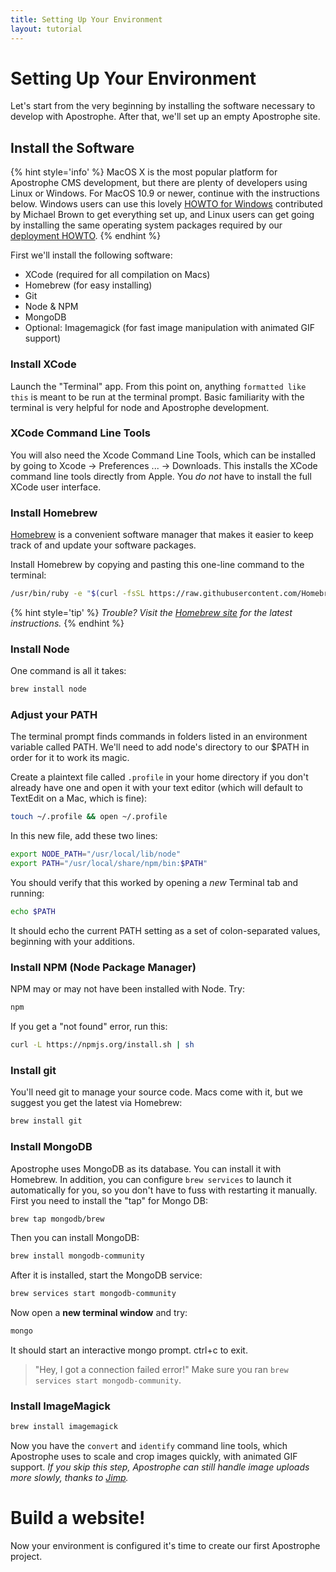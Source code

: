 ```yaml
---
title: Setting Up Your Environment
layout: tutorial
---
```

# Setting Up Your Environment

Let's start from the very beginning by installing the software necessary to develop with Apostrophe. After that, we'll set up an empty Apostrophe site.

## Install the Software

{% hint style='info' %}
MacOS X is the most popular platform for Apostrophe CMS development, but there are plenty of developers using Linux or Windows.  For MacOS 10.9 or newer, continue with the instructions below. Windows users can use this lovely [HOWTO for Windows](../howtos/windows.md) contributed by Michael Brown to get everything set up, and Linux users can get going by installing the same operating system packages required by our [deployment HOWTO](../intermediate/deployment.md).
{% endhint %}

First we'll install the following software:

* XCode \(required for all compilation on Macs\)
* Homebrew \(for easy installing\)
* Git
* Node & NPM
* MongoDB
* Optional: Imagemagick \(for fast image manipulation with animated GIF support\)

### Install XCode

Launch the "Terminal" app. From this point on, anything `formatted like this` is meant to be run at the terminal prompt. Basic familiarity with the terminal is very helpful for node and Apostrophe development.

### XCode Command Line Tools

You will also need the Xcode Command Line Tools, which can be installed by going to Xcode -&gt; Preferences ... -&gt; Downloads. This installs the XCode command line tools directly from Apple. You *do not* have to install the full XCode user interface.

### Install Homebrew

[Homebrew](http://brew.sh/) is a convenient software manager that makes it easier to keep track of and update your software packages.

Install Homebrew by copying and pasting this one-line command to the terminal:

```bash
/usr/bin/ruby -e "$(curl -fsSL https://raw.githubusercontent.com/Homebrew/install/master/install)"
```

{% hint style='tip' %}
_Trouble? Visit the_ [_Homebrew site_](http://brew.sh/) _for the latest instructions._
{% endhint %}

### Install Node

One command is all it takes:

```bash
brew install node
```

### Adjust your PATH

The terminal prompt finds commands in folders listed in an environment variable called PATH. We'll need to add node's directory to our $PATH in order for it to work its magic.

Create a plaintext file called `.profile` in your home directory if you don't already have one and open it with your text editor \(which will default to TextEdit on a Mac, which is fine\):

```bash
touch ~/.profile && open ~/.profile
```

In this new file, add these two lines:

```bash
export NODE_PATH="/usr/local/lib/node"
export PATH="/usr/local/share/npm/bin:$PATH"
```

You should verify that this worked by opening a _new_ Terminal tab and running:

```bash
echo $PATH
```

It should echo the current PATH setting as a set of colon-separated values, beginning with your additions.

### Install NPM \(Node Package Manager\)

NPM may or may not have been installed with Node. Try:

```bash
npm
```

If you get a "not found" error, run this:

```bash
curl -L https://npmjs.org/install.sh | sh
```

### Install git

You'll need git to manage your source code. Macs come with it, but we suggest you get the latest via Homebrew:

```bash
brew install git
```

### Install MongoDB

Apostrophe uses MongoDB as its database. You can install it with Homebrew. In addition, you can configure `brew services` to launch it automatically for you, so you don't have to fuss with restarting it manually.  First you need to install the "tap" for Mongo DB:

```bash
brew tap mongodb/brew
```
Then you can install MongoDB:

```bash
brew install mongodb-community
```

After it is installed, start the MongoDB service:

```bash
brew services start mongodb-community
```

Now open a **new terminal window** and try:

```bash
mongo
```

It should start an interactive mongo prompt. ctrl+c to exit.

> "Hey, I got a connection failed error!" Make sure you ran `brew services start mongodb-community`.

### Install ImageMagick

```bash
brew install imagemagick
```

Now you have the `convert` and `identify` command line tools, which Apostrophe uses to scale and crop images quickly, with animated GIF support. _If you skip this step, Apostrophe can still handle image uploads more slowly, thanks to_ [_Jimp_](https://npmjs.org/package/jimp)_._

# Build a website!

Now your environment is configured it's time to create our first Apostrophe project.

